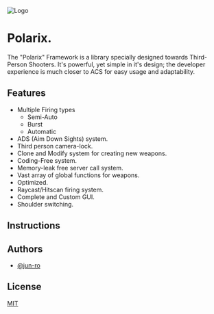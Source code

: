 
![Logo](https://cdn.discordapp.com/attachments/1084279612831440978/1139731794028146738/Polarix_Framework_Title.png)


# Polarix.

The "Polarix" Framework is a library specially designed towards Third-Person Shooters.
It's powerful, yet simple in it's design; the developer experience is much closer to ACS for easy usage and adaptability.



## Features

- Multiple Firing types
    - Semi-Auto
    - Burst
    - Automatic
- ADS (Aim Down Sights) system.
- Third person camera-lock.
- Clone and Modify system for creating new weapons.
- Coding-Free system.
- Memory-leak free server call system.
- Vast array of global functions for weapons.
- Optimized.
- Raycast/Hitscan firing system.
- Complete and Custom GUI.
- Shoulder switching.

## Instructions



## Authors

- [@jun-ro](https://www.github.com/jun-ro)


## License

[MIT](https://choosealicense.com/licenses/mit/)

